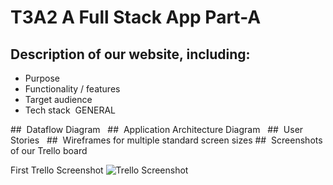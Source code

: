 # T3A2 A Full Stack App Part-A

## Description of our website, including:
- Purpose
- Functionality / features
- Target audience
- Tech stack  GENERAL

##  Dataflow Diagram  
##  Application Architecture Diagram  
##  User Stories  
##  Wireframes for multiple standard screen sizes
##  Screenshots of our Trello board 

First Trello Screenshot
![Trello Screenshot](/T3A2-A-Full-Stack-App-Part-A/docs/Trello-SS-2020-07-04.png)
